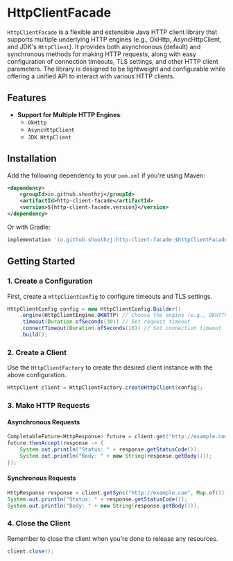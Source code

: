 # HttpClientFacade

`HttpClientFacade` is a flexible and extensible Java HTTP client library that supports multiple underlying HTTP engines (e.g., OkHttp, AsyncHttpClient, and JDK's `HttpClient`). It provides both asynchronous (default) and synchronous methods for making HTTP requests, along with easy configuration of connection timeouts, TLS settings, and other HTTP client parameters. The library is designed to be lightweight and configurable while offering a unified API to interact with various HTTP clients.

## Features

- **Support for Multiple HTTP Engines**:
    - `OkHttp`
    - `AsyncHttpClient`
    - `JDK HttpClient`

## Installation

Add the following dependency to your `pom.xml` if you're using Maven:

```xml
<dependency>
    <groupId>io.github.shoothzj</groupId>
    <artifactId>http-client-facade</artifactId>
    <version>${http-client-facade.version}</version>
</dependency>
```

Or with Gradle:

```groovy
implementation 'io.github.shoothzj:http-client-facade:$httpClientFacadeVersion'
```

## Getting Started

### 1. Create a Configuration

First, create a `HttpClientConfig` to configure timeouts and TLS settings.

```java
HttpClientConfig config = new HttpClientConfig.Builder()
    .engine(HttpClientEngine.OKHTTP) // Choose the engine (e.g., OKHTTP, ASYNC_HTTP_CLIENT, JDK)
    .timeout(Duration.ofSeconds(30)) // Set request timeout
    .connectTimeout(Duration.ofSeconds(10)) // Set connection timeout
    .build();
```

### 2. Create a Client

Use the `HttpClientFactory` to create the desired client instance with the above configuration.

```java
HttpClient client = HttpClientFactory.createHttpClient(config);
```

### 3. Make HTTP Requests

#### Asynchronous Requests

```java
CompletableFuture<HttpResponse> future = client.get("http://example.com", Map.of());
future.thenAccept(response -> {
    System.out.println("Status: " + response.getStatusCode());
    System.out.println("Body: " + new String(response.getBody()));
});
```

#### Synchronous Requests

```java
HttpResponse response = client.getSync("http://example.com", Map.of());
System.out.println("Status: " + response.getStatusCode());
System.out.println("Body: " + new String(response.getBody()));
```

### 4. Close the Client

Remember to close the client when you're done to release any resources.

```java
client.close();
```
